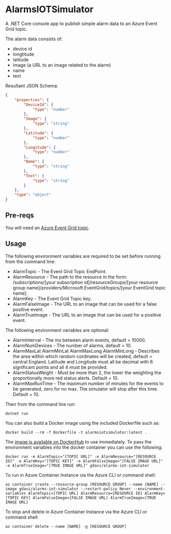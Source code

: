 # AlarmsIOTSimulator
A .NET Core console app to publish simple alarm data to an Azure Event Grid topic. 

The alarm data consists of:

- device id
- longtitude
- latitude
- image (a URL to an image related to the alarm)
- name 
- text

Resultant JSON Schema:

```JSON
{
    "properties": {
        "DeviceId": {
            "type": "number"
        },
        "Image": {
            "type": "string"
        },
        "Latitude": {
            "type": "number"
        },
        "Longitude": {
            "type": "number"
        },
        "Name": {
            "type": "string"
        },
        "Text": {
            "type": "string"
        }
    },
    "type": "object"
}
```

## Pre-reqs

You will need an [Azure Event Grid topic](https://docs.microsoft.com/en-us/azure/event-grid/custom-event-quickstart-portal#create-a-custom-topic).

## Usage

The following environment variables are required to be set before running from the command line:

- AlarmTopic - The Event Grid Topic EndPoint.
- AlarmResource - The path to the resource in the form: /subscriptions/[your subscription id]/resourceGroups/[your resource group name]/providers/Microsoft.EventGrid/topics/[your EventGrid topic name].
- AlarmKey - The Event Grid Topic key.
- AlarmFalseImage - The URL to an image that can be used for a false positive event.
- AlarmTrueImage - The URL to an image that can be used for a positive event.

The following environment variables are optional:

- AlarmInterval - The ms between alarm events, default = 10000.
- AlarmNumDevices - The number of alarms, default = 10.
- AlarmMaxLat AlarmMinLat AlarmMaxLong AlarmMinLong - Describes the area within which random cordinates will be created, default = central England. Latitude and Longitude must all be decimal with 6 significant points and all 4 must be provided.
- AlarmStatusWeight - Must be more than 2, the lower the weighting the proportionally more red status alerts. Default = 10.
- AlarmMaxRunTime - The maximum number of minutes for the events to be generated, zero for no max. The simulator will stop after this time. Default = 10.

Then from the command line run:

`dotnet run`
            
You can also build a Docker image using the included Dockerfile such as: 

`docker build --rm -f Dockerfile -t alarmsiotsimulator:latest .`

The [image is available on DockerHub](https://hub.docker.com/r/gdavi/alarms-iot-simulator/) to use immediately. To pass the environment variables into the docker container you can use the following:

`docker run -e AlarmTopic="[TOPIC URL]" -e AlarmResource="[RESOURCE ID]" -e AlarmKey="[TOPIC KEY]" -e AlarmFalseImage="[FALSE IMAGE URL]" -e AlarmTrueImage="[TRUE IMAGE URL]" gdavi/alarms-iot-simulator`

To run in Azure Container Instance via the Azure CLI or command shell:

`az container create --resource-group [RESOURCE GROUP] --name [NAME] --image gdavi/alarms-iot-simulator --restart-policy Never --environment-variables AlarmTopic=[TOPIC URL] AlarmResource=[RESOURCE ID] AlarmKey=[TOPIC KEY] AlarmFalseImage=[FALSE IMAGE URL] AlarmTrueImage=[TRUE IMAGE URL]`

To stop and delete in Azure Container Instance via the Azure CLI or command shell:

`az container delete --name [NAME] -g [RESOURCE GROUP]`